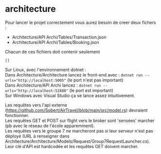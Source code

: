 # architecture

Pour lancer le projet correctement vous aurez besoin de creer deux fichers :
  - Architecture/API Archi/Tables/Transaction.json    
  - Architecture/API Archi/Tables/Booking.json    

Chacun de ces fichiers doit contenir seulement 
```
[]
```

Sur Linux, avec l'environnement dotnet :\
Dans Architecture/Architecture lancez le front-end avec : `dotnet run --urls="http://localhost:5005"` (le port n'est pas important)\
Dans Architecture/API Archi lancez : `dotnet run --urls="http://localhost:52880"` (le port est important)\
Sur Windows avec Visual Studio ça se lance assez intuitivement.

Les requêtes vers l'api externe (https://github.com/Sobert/AirTravel/blob/main/src/model.rs) devraient fonctionner.\
Les requêtes GET et POST sur flight vers le broker sont 'sensées' marcher (pb avec le réseau de l'école apparemment).\
Les requêtes vers le groupe 7 ne marcheront pas si leur serveur n'est pas déployé (URL à renseigner dans Architecture/Architecture/Models/Request/Group7RequestLauncher.cs). Leur clé d'API est hardcodée et les requêtes GET doivent marcher.
